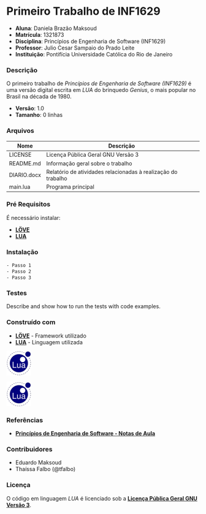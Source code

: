 # Primeiro Trabalho de INF1629 #
- **Aluna**: Daniela Brazão Maksoud
- **Matrícula**: 1321873
- **Disciplina**: Princípios de Engenharia de Software (INF1629)
- **Professor**: Julio Cesar Sampaio do Prado Leite
- **Instituição**: Pontifícia Universidade Católica do Rio de Janeiro

### Descrição ###
O primeiro trabalho de *Princípios de Engenharia de Software (INF1629)* é uma versão digital escrita em *LUA* do brinquedo *Genius*, o mais popular no Brasil na década de 1980.

- **Versão**: 1.0
- **Tamanho**: 0 linhas

### Arquivos ###

Nome | Descrição
------------ | -------------
LICENSE | Licença Pública Geral GNU Versão 3
README.md | Informação geral sobre o trabalho
DIARIO.docx | Relatório de atividades relacionadas à realização do trabalho
main.lua | Programa principal

### Pré Requisitos ###

É necessário instalar: 
- **[LÖVE](https://love2d.org/)**
- **[LUA](http://lua-users.org/)**

### Instalação ###

	- Passo 1
	- Passo 2
	- Passo 3

### Testes ###
Describe and show how to run the tests with code examples.

### Construído com ###
- **[LÖVE](https://love2d.org/)** - Framework utilizado
- **[LUA](http://lua-users.org/)** - Linguagem utilizada

[![Powered by LUA](https://github.com/danielabrazao/INF1629PrimeiroTrabalho/blob/master/Lua-Logo_64x64.png?raw=true)](https://www.lua.org/)

![Powered by LUA](https://github.com/danielabrazao/INF1629PrimeiroTrabalho/blob/master/Lua-Logo_64x64.png?raw=true)

### Referências ###
- **[Princípios de Engenharia de Software - Notas de Aula](https://pes2006.wordpress.com/)**

### Contribuidores ###
- Eduardo Maksoud
- Thaíssa Falbo (@tfalbo)

### Licença ###
O código em linguagem *LUA* é licenciado sob a **[Licença Pública Geral GNU Versão 3](http://www.gnu.org/licenses/gpl-3.0.html)**.

